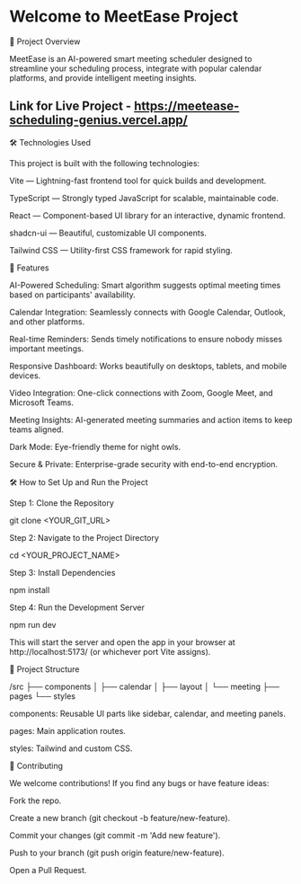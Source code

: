 # Welcome to MeetEase Project

🚀 Project Overview

MeetEase is an AI-powered smart meeting scheduler designed to streamline your scheduling process, integrate with popular calendar platforms, and provide intelligent meeting insights.

## Link for Live Project - https://meetease-scheduling-genius.vercel.app/

🛠️ Technologies Used

This project is built with the following technologies:

Vite — Lightning-fast frontend tool for quick builds and development.

TypeScript — Strongly typed JavaScript for scalable, maintainable code.

React — Component-based UI library for an interactive, dynamic frontend.

shadcn-ui — Beautiful, customizable UI components.

Tailwind CSS — Utility-first CSS framework for rapid styling.

🧠 Features

AI-Powered Scheduling: Smart algorithm suggests optimal meeting times based on participants' availability.

Calendar Integration: Seamlessly connects with Google Calendar, Outlook, and other platforms.

Real-time Reminders: Sends timely notifications to ensure nobody misses important meetings.

Responsive Dashboard: Works beautifully on desktops, tablets, and mobile devices.

Video Integration: One-click connections with Zoom, Google Meet, and Microsoft Teams.

Meeting Insights: AI-generated meeting summaries and action items to keep teams aligned.

Dark Mode: Eye-friendly theme for night owls.

Secure & Private: Enterprise-grade security with end-to-end encryption.

🛠️ How to Set Up and Run the Project

Step 1: Clone the Repository

git clone <YOUR_GIT_URL>

Step 2: Navigate to the Project Directory

cd <YOUR_PROJECT_NAME>

Step 3: Install Dependencies

npm install

Step 4: Run the Development Server

npm run dev

This will start the server and open the app in your browser at http://localhost:5173/ (or whichever port Vite assigns).

📁 Project Structure

/src
  ├── components
  │   ├── calendar
  │   ├── layout
  │   └── meeting
  ├── pages
  └── styles

components: Reusable UI parts like sidebar, calendar, and meeting panels.

pages: Main application routes.

styles: Tailwind and custom CSS.

🎉 Contributing

We welcome contributions! If you find any bugs or have feature ideas:

Fork the repo.

Create a new branch (git checkout -b feature/new-feature).

Commit your changes (git commit -m 'Add new feature').

Push to your branch (git push origin feature/new-feature).

Open a Pull Request.




